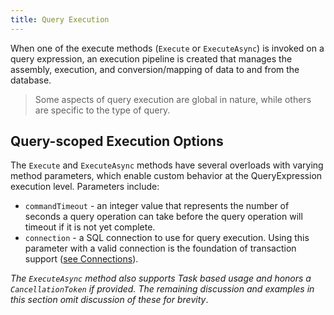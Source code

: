 ```yaml
---
title: Query Execution
---
```


When one of the execute methods (```Execute``` or ```ExecuteAsync```) is invoked on a query expression, an execution pipeline is created that manages the assembly, execution, and conversion/mapping of data to and from the database. 

> Some aspects of query execution are global in nature, while others are specific to the type of query.

## Query-scoped Execution Options
The ```Execute``` and ```ExecuteAsync``` methods have several overloads with varying method parameters, which enable custom behavior at the QueryExpression execution level.  Parameters include:

* ```commandTimeout``` - an integer value that represents the number of seconds a query operation can take before the query operation will timeout if it is not yet complete.
* ```connection``` - a SQL connection to use for query execution.  Using this parameter with a valid connection is the foundation of transaction support ([see Connections](/connections/connections)).

*The ```ExecuteAsync``` method also supports Task based usage and honors a ```CancellationToken``` if provided.  The remaining discussion and examples in this section omit discussion of these for brevity*.
